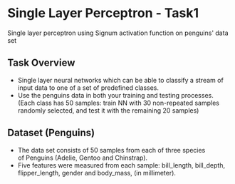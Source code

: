 # Single Layer Perceptron - Task1
Single layer perceptron using Signum activation function on penguins' data set

## Task Overview
- Single layer neural networks which can be able to classify a stream of input data to one of a set of predefined classes.
- Use the penguins data in both your training and testing processes. (Each class has 50 samples: train NN with 30 non-repeated samples randomly selected, and test it with the remaining 20 samples)

## Dataset (Penguins)
- The data set consists of 50 samples from each of three species of Penguins (Adelie, Gentoo and Chinstrap).  
- Five features were measured from each sample: bill_length, bill_depth, flipper_length, gender and body_mass, (in millimeter).
